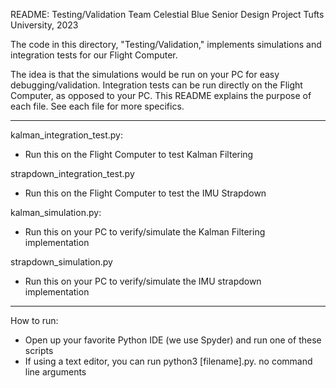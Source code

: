 README: Testing/Validation
Team Celestial Blue
Senior Design Project
Tufts University, 2023

The code in this directory, "Testing/Validation," implements simulations and integration tests for our Flight Computer. 

The idea is that the simulations would be run on your PC for easy debugging/validation. Integration tests can be run directly on the Flight Computer, as opposed to your PC. This README explains the purpose of each file. See each file for more specifics. 

---------------------------------------------------------------------------------------------------

kalman_integration_test.py:
- Run this on the Flight Computer to test Kalman Filtering

strapdown_integration_test.py
- Run this on the Flight Computer to test the IMU Strapdown

kalman_simulation.py:
- Run this on your PC to verify/simulate the Kalman Filtering implementation

strapdown_simulation.py
- Run this on your PC to verify/simulate the IMU strapdown implementation

---------------------------------------------------------------------------------------------------

How to run:
- Open up your favorite Python IDE (we use Spyder) and run one of these scripts
- If using a text editor, you can run python3 [filename].py. no command line arguments